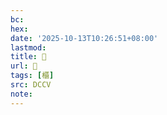 ```yaml
---
bc:
hex:
date: '2025-10-13T10:26:51+08:00'
lastmod:
title: 􀙎
url: 􀙎
tags: [櫃]
src: DCCV
note:
---
```

